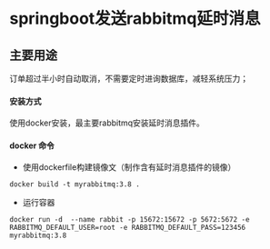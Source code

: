# springboot发送rabbitmq延时消息

## 主要用途

订单超过半小时自动取消，不需要定时进询数据库，减轻系统压力；

#### 安装方式

使用docker安装，最主要rabbitmq安装延时消息插件。

#### docker 命令

- 使用dockerfile构建镜像文（制作含有延时消息插件的镜像）

```linux
docker build -t myrabbitmq:3.8 .
```

- 运行容器

```
docker run -d  --name rabbit -p 15672:15672 -p 5672:5672 -e RABBITMQ_DEFAULT_USER=root -e RABBITMQ_DEFAULT_PASS=123456 myrabbitmq:3.8
```



